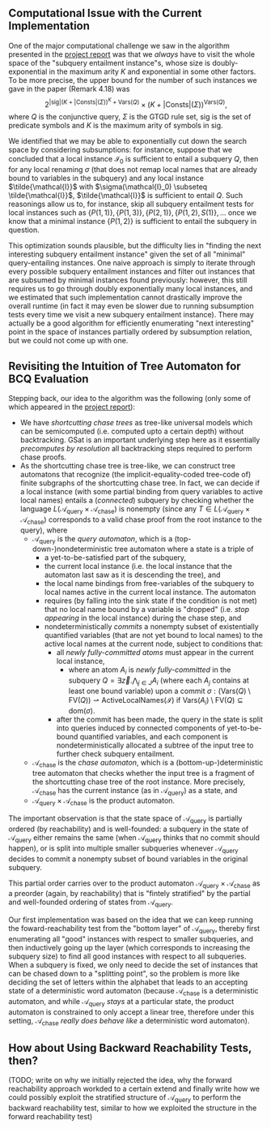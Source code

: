 ## Computational Issue with the Current Implementation

One of the major computational challenge we saw in the algorithm presented in the [project report](https://kory33.github.io/guarded-queries/report.pdf) was that we *always* have to visit the whole space of the "subquery entailment instance"s, whose size is doubly-exponential in the maximum arity $K$ and exponential in some other factors. To be more precise, the upper bound for the number of such instances we gave in the paper (Remark 4.18) was $$2^{|\text{sig}|(K + |\mathrm{Consts}|(\Sigma))^K + \mathrm{Vars}(Q)} \times (K + |\mathrm{Consts}|(\Sigma))^{\mathrm{Vars}(Q)},$$where $Q$ is the conjunctive query, $\Sigma$ is the GTGD rule set, $\mathrm{sig}$ is the set of predicate symbols and $K$ is the maximum arity of symbols in $\mathrm{sig}$.

We identified that we may be able to exponentially cut down the search space by considering subsumptions: for instance, suppose that we concluded that a local instance $\mathcal{I}_0$ is sufficient to entail a subquery $Q$, then for any local renaming $\sigma$ (that does not remap local names that are already bound to variables in the subquery) and any local instance $\tilde{\mathcal{I}}$ with $\sigma(\mathcal{I}_0) \subseteq \tilde{\mathcal{I}}$, $\tilde{\mathcal{I}}$ is sufficient to entail $Q$. Such reasonings allow us to, for instance, skip all subquery entailment tests for local instances such as $\{ P(1, 1) \}, \{ P(1, 3) \}, \{ P(2, 1) \}, \{ P(1, 2), S(1) \}, ...$ once we know that a minimal instance $\{P(1, 2)\}$ is sufficient to entail the subquery in question.

This optimization sounds plausible, but the difficulty lies in "finding the next interesting subquery entailment instance" given the set of all "minimal" query-entailing instances. One naive approach is simply to iterate through every possible subquery entailment instances and filter out instances that are subsumed by minimal instances found previously: however, this still requires us to go through doubly exponentially many local instances, and we estimated that such implementation cannot drastically improve the overall runtime (in fact it may even be slower due to running subsumption tests every time we visit a new subquery entailment instance). There may actually be a good algorithm for efficiently enumerating "next interesting" point in the space of instances partially ordered by subsumption relation, but we could not come up with one.

## Revisiting the Intuition of Tree Automaton for BCQ Evaluation

Stepping back, our idea to the algorithm was the following (only some of which appeared in the [project report](https://kory33.github.io/guarded-queries/report.pdf)):
 - We have *shortcutting chase trees* as tree-like universal models which can be semicomputed (i.e. computed upto a certain depth) without backtracking. $\mathrm{GSat}$ is an important underlying step here as it essentially *precomputes by resolution* all backtracking steps required to perform chase proofs.
 - As the shortcutting chase tree is tree-like, we can construct tree automatons that recognize (the implicit-equality-coded tree-code of) finite subgraphs of the shortcutting chase tree. In fact, we can decide if a local instance (with some partial binding from query variables to active local names) entails a (*connected*) subquery by checking whether the language $L(\mathcal{A}_\mathrm{query} \times \mathcal{A}_\mathrm{chase})$ is nonempty (since any $T \in L(\mathcal{A}_\mathrm{query} \times \mathcal{A}_\mathrm{chase})$ corresponds to a valid chase proof from the root instance to the query), where
	 - $\mathcal{A}_\mathrm{query}$ is the *query automaton*, which is a (top-down-)nondeterministic tree automaton where a state is a triple of
		 - a yet-to-be-satisfied part of the subquery,
		 - the current local instance (i.e. the local instance that the automaton last saw as it is descending the tree), and
		 - the local name bindings from free-variables of the subquery to local names active in the current local instance.
	   The automaton
		 - requires (by falling into the sink state if the condition is not met) that no local name bound by a variable is "dropped" (i.e. *stop appearing* in the local instance) during the chase step, and
		 - nondeterministically *commits* a nonempty subset of existentially quantified variables (that are not yet bound to local names) to the active local names at the current node, subject to conditions that:
			 - all *newly fully-committed atoms* must appear in the current local instance,
				 - where an atom $A_i$ is *newly fully-committed* in the subquery $Q = \exists \vec{z}. \bigwedge_{j \in J} A_i$ (where each $A_j$ contains at least one bound variable) upon a commit $\sigma: (\mathrm{Vars}(Q) \setminus \mathrm{FV}(Q)) \rightharpoonup \mathrm{ActiveLocalNames}(\mathcal{I})$ if $\mathrm{Vars}(A_i) \setminus \mathrm{FV}(Q) \subseteq \mathrm{dom}(\sigma)$.
			 - after the commit has been made, the query in the state is split into queries induced by connected components of yet-to-be-bound quantified variables, and each component is nondeterministically allocated a subtree of the input tree to further check subquery entailment.
	 - $\mathcal{A}_\mathrm{chase}$ is the *chase automaton*, which is a (bottom-up-)deterministic tree automaton that checks whether the input tree is a fragment of the shortcutting chase tree of the root instance. More precisely, $\mathcal{A}_\mathrm{chase}$ has the current instance (as in $\mathcal{A}_\mathrm{query}$) as a state, and 
	 - $\mathcal{A}_\mathrm{query} \times \mathcal{A}_\mathrm{chase}$ is the product automaton.

The important observation is that the state space of $\mathcal{A}_\mathrm{query}$ is partially ordered (by reachability) and is well-founded: a subquery in the state of $\mathcal{A}_\mathrm{query}$ either remains the same (when $\mathcal{A}_\mathrm{query}$ thinks that no commit should happen), or is split into multiple smaller subqueries whenever $\mathcal{A}_\mathrm{query}$ decides to commit a nonempty subset of bound variables in the original subquery.

This partial order carries over to the product automaton $\mathcal{A}_\mathrm{query} \times \mathcal{A}_\mathrm{chase}$ as a preorder (again, by reachability) that is "fintely stratified" by the partial and well-founded ordering of states from $\mathcal{A}_\mathrm{query}$.

Our first implementation was based on the idea that we can keep running the foward-reachability test from the "bottom layer" of $\mathcal{A}_\mathrm{query}$, thereby first enumerating all "good" instances with respect to smaller subqueries, and then inductively going up the layer (which corresponds to increasing the subquery size) to find all good instances with respect to all subqueries. When a subquery is fixed, we only need to decide the set of instances that can be chased down to a "splitting point", so the problem is more like deciding the set of letters within the alphabet that leads to an accepting state of a deterministic word automaton (because $\mathcal{A}_\mathrm{chase}$ is a deterministic automaton, and while $\mathcal{A}_\mathrm{query}$ *stays* at a particular state, the product automaton is constrained to only accept a linear tree, therefore under this setting, $\mathcal{A}_\mathrm{chase}$ *really does behave like* a deterministic word automaton).

## How about Using Backward Reachability Tests, then?

(TODO; write on why we initially rejected the idea, why the forward reachability approach workded to a certain extend and finally write how we could possibly exploit the stratified structure of $\mathcal{A}_\mathrm{query}$ to perform the backward reachability test, similar to how we exploited the structure in the forward reachability test)